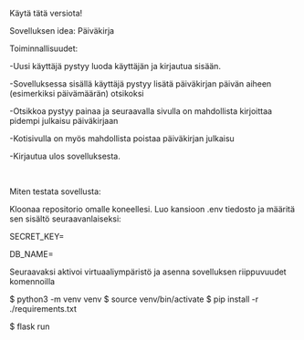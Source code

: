 Käytä tätä versiota!

Sovelluksen idea: Päiväkirja

Toiminnallisuudet:

-Uusi käyttäjä pystyy luoda käyttäjän ja kirjautua sisään.

-Sovelluksessa sisällä käyttäjä pystyy lisätä päiväkirjan päivän aiheen (esimerkiksi päivämäärän) otsikoksi

-Otsikkoa pystyy painaa ja seuraavalla sivulla on mahdollista kirjoittaa pidempi julkaisu päiväkirjaan

-Kotisivulla on myös mahdollista poistaa päiväkirjan julkaisu

-Kirjautua ulos sovelluksesta.


<br />

Miten testata sovellusta:

Kloonaa repositorio omalle koneellesi. Luo kansioon .env tiedosto ja määritä sen sisältö seuraavanlaiseksi:

SECRET_KEY=<salainen-avain>

DB_NAME=<tietokannan-paikallinen-osoite>


Seuraavaksi aktivoi virtuaaliympäristö ja asenna sovelluksen riippuvuudet komennoilla

$ python3 -m venv venv
$ source venv/bin/activate
$ pip install -r ./requirements.txt


$ flask run


